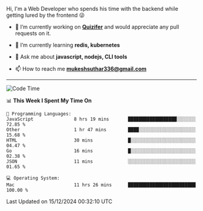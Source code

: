 Hi, I'm a Web Developer who spends his time with the backend while getting lured by the frontend 😜

- 🔭 I’m currently working on **[Quizifer](https://github.com/SutharMukesh/Quizifer/)** and would appreciate any pull requests on it.

- 🌱 I’m currently learning **redis, kubernetes**

- 💬 Ask me about **javascript, nodejs, CLI tools**

- 📫 How to reach me **mukeshsuthar336@gmail.com**

---
<!--START_SECTION:waka-->
![Code Time](http://img.shields.io/badge/Code%20Time-3%2C204%20hrs%2049%20mins-blue)

📊 **This Week I Spent My Time On** 

```text
💬 Programming Languages: 
JavaScript               8 hrs 19 mins       ██████████████████░░░░░░░   72.85 % 
Other                    1 hr 47 mins        ████░░░░░░░░░░░░░░░░░░░░░   15.68 % 
HTML                     30 mins             █░░░░░░░░░░░░░░░░░░░░░░░░   04.47 % 
Go                       16 mins             █░░░░░░░░░░░░░░░░░░░░░░░░   02.38 % 
JSON                     11 mins             ░░░░░░░░░░░░░░░░░░░░░░░░░   01.65 % 

💻 Operating System: 
Mac                      11 hrs 26 mins      █████████████████████████   100.00 % 
```


 Last Updated on 15/12/2024 00:32:10 UTC
<!--END_SECTION:waka-->

